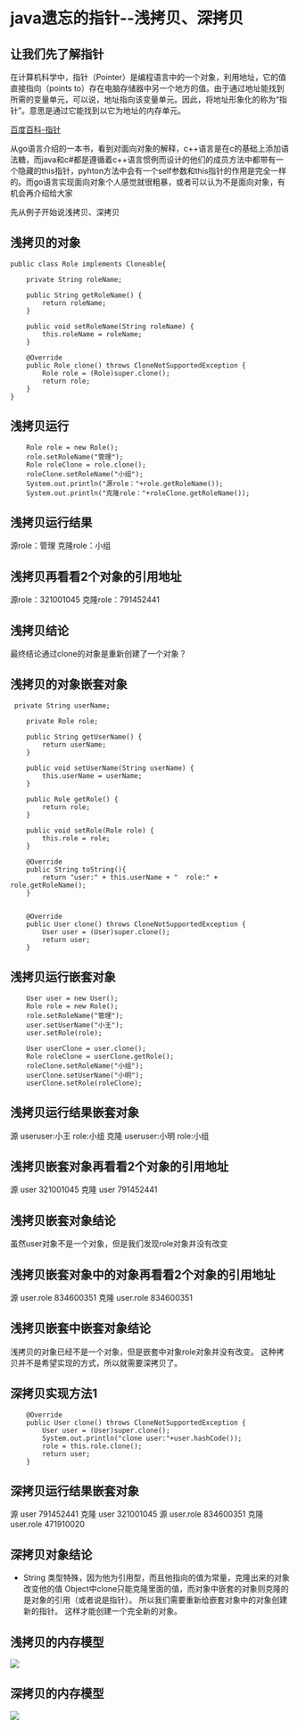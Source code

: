 # java遗忘的指针--浅拷贝、深拷贝

## 让我们先了解指针

在计算机科学中，指针（Pointer）是编程语言中的一个对象，利用地址，它的值直接指向（points to）存在电脑存储器中另一个地方的值。由于通过地址能找到所需的变量单元，可以说，地址指向该变量单元。因此，将地址形象化的称为“指针”。意思是通过它能找到以它为地址的内存单元。

[百度百科-指针](https://baike.baidu.com/item/%E8%81%9A%E9%9B%86%E7%B4%A2%E5%BC%95/11041381?fr=aladdin)

从go语言介绍的一本书，看到对面向对象的解释，c++语言是在c的基础上添加语法糖，而java和c#都是遵循着c++语言惯例而设计的他们的成员方法中都带有一个隐藏的this指针，pyhton方法中会有一个self参数和this指针的作用是完全一样的。而go语言实现面向对象个人感觉就很粗暴，或者可以认为不是面向对象，有机会再介绍给大家

先从例子开始说浅拷贝、深拷贝


## 浅拷贝的对象
```
public class Role implements Cloneable{

    private String roleName;

    public String getRoleName() {
        return roleName;
    }

    public void setRoleName(String roleName) {
        this.roleName = roleName;
    }

    @Override
    public Role clone() throws CloneNotSupportedException {
        Role role = (Role)super.clone();
        return role;
    }
}
```
## 浅拷贝运行
```
    Role role = new Role();
    role.setRoleName("管理");
    Role roleClone = role.clone();
    roleClone.setRoleName("小组");
    System.out.println("源role："+role.getRoleName());
    System.out.println("克隆role："+roleClone.getRoleName());
```
## 浅拷贝运行结果
源role：管理
克隆role：小组
## 浅拷贝再看看2个对象的引用地址
源role：321001045
克隆role：791452441
## 浅拷贝结论
最终结论通过clone的对象是重新创建了一个对象？


## 浅拷贝的对象嵌套对象
```
 private String userName;

    private Role role;

    public String getUserName() {
        return userName;
    }

    public void setUserName(String userName) {
        this.userName = userName;
    }

    public Role getRole() {
        return role;
    }

    public void setRole(Role role) {
        this.role = role;
    }

    @Override
    public String toString(){
        return "user:" + this.userName + "  role:" + role.getRoleName();
    }


    @Override
    public User clone() throws CloneNotSupportedException {
        User user = (User)super.clone();
        return user;
    }
```
## 浅拷贝运行嵌套对象
```
    User user = new User();
    Role role = new Role();
    role.setRoleName("管理");
    user.setUserName("小王");
    user.setRole(role);

    User userClone = user.clone();
    Role roleClone = userClone.getRole();
    roleClone.setRoleName("小组");
    userClone.setUserName("小明");
    userClone.setRole(roleClone);
```
## 浅拷贝运行结果嵌套对象
源 useruser:小王  role:小组
克隆 useruser:小明  role:小组
## 浅拷贝嵌套对象再看看2个对象的引用地址
源 user 321001045
克隆 user 791452441

## 浅拷贝嵌套对象结论
虽然user对象不是一个对象，但是我们发现role对象并没有改变

## 浅拷贝嵌套对象中的对象再看看2个对象的引用地址
源 user.role 834600351
克隆 user.role 834600351

## 浅拷贝嵌套中嵌套对象结论
浅拷贝的对象已经不是一个对象，但是嵌套中对象role对象并没有改变。
这种拷贝并不是希望实现的方式，所以就需要深拷贝了。

## 深拷贝实现方法1
```
    @Override
    public User clone() throws CloneNotSupportedException {
        User user = (User)super.clone();
        System.out.println("clone user:"+user.hashCode());
        role = this.role.clone();
        return user;
    }
```
## 深拷贝运行结果嵌套对象
源 user 791452441
克隆 user 321001045
源 user.role 834600351
克隆 user.role 471910020
## 深拷贝对象结论
- String 类型特殊，因为他为引用型，而且他指向的值为常量，克隆出来的对象改变他的值
Object中clone只能克隆里面的值，而对象中嵌套的对象则克隆的是对象的引用（或者说是指针）。
所以我们需要重新给嵌套对象中的对象创建新的指针。
这样才能创建一个完全新的对象。

## 浅拷贝的内存模型
![](https://github.com/kakaCat/kakacat.github.io/blob/master/img/%E6%B5%85%E6%8B%B7%E8%B4%9D%E6%B7%B1%E6%8B%B7%E8%B4%9D/%E6%B5%85%E6%8B%B7%E8%B4%9D.png)


## 深拷贝的内存模型
![](https://github.com/kakaCat/kakacat.github.io/blob/master/img/%E6%B5%85%E6%8B%B7%E8%B4%9D%E6%B7%B1%E6%8B%B7%E8%B4%9D/%E6%B7%B1%E6%8B%B7%E8%B4%9D.png)








